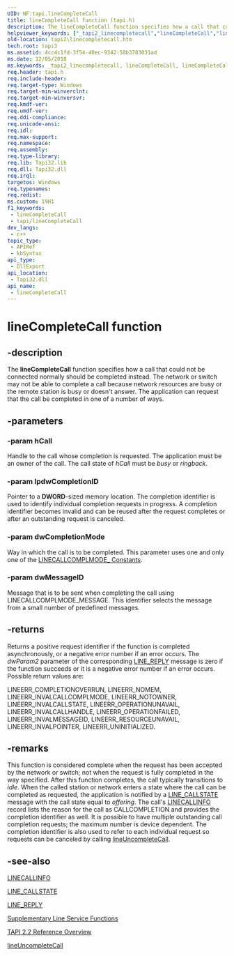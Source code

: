 ```yaml
---
UID: NF:tapi.lineCompleteCall
title: lineCompleteCall function (tapi.h)
description: The lineCompleteCall function specifies how a call that could not be connected normally should be completed instead.
helpviewer_keywords: ["_tapi2_linecompletecall","lineCompleteCall","lineCompleteCall function [TAPI 2.2]","tapi/lineCompleteCall","tapi2.linecompletecall"]
old-location: tapi2\linecompletecall.htm
tech.root: tapi3
ms.assetid: 4cc4c1fd-3f54-40ec-9342-58b3783031ad
ms.date: 12/05/2018
ms.keywords: _tapi2_linecompletecall, lineCompleteCall, lineCompleteCall function [TAPI 2.2], tapi/lineCompleteCall, tapi2.linecompletecall
req.header: tapi.h
req.include-header: 
req.target-type: Windows
req.target-min-winverclnt: 
req.target-min-winversvr: 
req.kmdf-ver: 
req.umdf-ver: 
req.ddi-compliance: 
req.unicode-ansi: 
req.idl: 
req.max-support: 
req.namespace: 
req.assembly: 
req.type-library: 
req.lib: Tapi32.lib
req.dll: Tapi32.dll
req.irql: 
targetos: Windows
req.typenames: 
req.redist: 
ms.custom: 19H1
f1_keywords:
 - lineCompleteCall
 - tapi/lineCompleteCall
dev_langs:
 - c++
topic_type:
 - APIRef
 - kbSyntax
api_type:
 - DllExport
api_location:
 - Tapi32.dll
api_name:
 - lineCompleteCall
---
```


# lineCompleteCall function


## -description

The 
<b>lineCompleteCall</b> function specifies how a call that could not be connected normally should be completed instead. The network or switch may not be able to complete a call because network resources are busy or the remote station is busy or doesn't answer. The application can request that the call be completed in one of a number of ways.

## -parameters

### -param hCall

Handle to the call whose completion is requested. The application must be an owner of the call. The call state of <i>hCall</i> must be <i>busy</i> or <i>ringback</i>.

### -param lpdwCompletionID

Pointer to a <b>DWORD</b>-sized memory location. The completion identifier is used to identify individual completion requests in progress. A completion identifier becomes invalid and can be reused after the request completes or after an outstanding request is canceled.

### -param dwCompletionMode

Way in which the call is to be completed. This parameter uses one and only one of the 
<a href="https://docs.microsoft.com/windows/desktop/Tapi/linecallcomplmode--constants">LINECALLCOMPLMODE_ Constants</a>.

### -param dwMessageID

Message that is to be sent when completing the call using LINECALLCOMPLMODE_MESSAGE. This identifier selects the message from a small number of predefined messages.

## -returns

Returns a positive request identifier if the function is completed asynchronously, or a negative error number if an error occurs. The <i>dwParam2</i> parameter of the corresponding 
<a href="https://docs.microsoft.com/windows/desktop/Tapi/line-reply">LINE_REPLY</a> message is zero if the function succeeds or it is a negative error number if an error occurs. Possible return values are:

LINEERR_COMPLETIONOVERRUN, LINEERR_NOMEM, LINEERR_INVALCALLCOMPLMODE, LINEERR_NOTOWNER, LINEERR_INVALCALLSTATE, LINEERR_OPERATIONUNAVAIL, LINEERR_INVALCALLHANDLE, LINEERR_OPERATIONFAILED, LINEERR_INVALMESSAGEID, LINEERR_RESOURCEUNAVAIL, LINEERR_INVALPOINTER, LINEERR_UNINITIALIZED.

## -remarks

This function is considered complete when the request has been accepted by the network or switch; not when the request is fully completed in the way specified. After this function completes, the call typically transitions to <i>idle</i>. When the called station or network enters a state where the call can be completed as requested, the application is notified by a 
<a href="https://docs.microsoft.com/windows/desktop/Tapi/line-callstate">LINE_CALLSTATE</a> message with the call state equal to <i>offering</i>. The call's 
<a href="https://docs.microsoft.com/windows/desktop/api/tapi/ns-tapi-linecallinfo">LINECALLINFO</a> record lists the reason for the call as CALLCOMPLETION and provides the completion identifier as well. It is possible to have multiple outstanding call completion requests; the maximum number is device dependent. The completion identifier is also used to refer to each individual request so requests can be canceled by calling 
<a href="https://docs.microsoft.com/windows/desktop/api/tapi/nf-tapi-lineuncompletecall">lineUncompleteCall</a>.

## -see-also

<a href="https://docs.microsoft.com/windows/desktop/api/tapi/ns-tapi-linecallinfo">LINECALLINFO</a>



<a href="https://docs.microsoft.com/windows/desktop/Tapi/line-callstate">LINE_CALLSTATE</a>



<a href="https://docs.microsoft.com/windows/desktop/Tapi/line-reply">LINE_REPLY</a>



<a href="https://docs.microsoft.com/windows/desktop/Tapi/supplementary-line-service-functions">Supplementary Line Service Functions</a>



<a href="https://docs.microsoft.com/windows/desktop/Tapi/tapi-2-2-reference">TAPI 2.2 Reference Overview</a>



<a href="https://docs.microsoft.com/windows/desktop/api/tapi/nf-tapi-lineuncompletecall">lineUncompleteCall</a>

